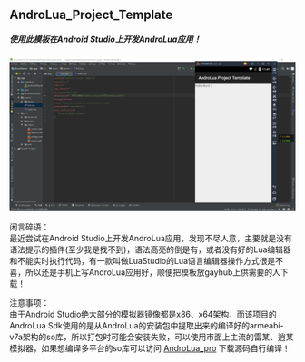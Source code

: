 ## AndroLua_Project_Template

##### 使用此模板在Android Studio上开发AndroLua应用！


![截图](/screenshot.png)


闲言碎语：<br/>
最近尝试在Android Studio上开发AndroLua应用，发现不尽人意，主要就是没有语法提示的插件(至少我是找不到)，语法高亮的倒是有，或者没有好的Lua编辑器和不能实时执行代码，有一款叫做LuaStudio的Lua语言编辑器操作方式很是不喜，所以还是手机上写AndroLua应用好，顺便把模板放gayhub上供需要的人下载！


注意事项：<br/>
由于Android Studio绝大部分的模拟器镜像都是x86、x64架构，而该项目的AndroLua Sdk使用的是从AndroLua的安装包中提取出来的编译好的armeabi-v7a架构的so库，所以打包时可能会安装失败，可以使用市面上主流的雷某、逍某模拟器，如果想编译多平台的so库可以访问 [AndroLua_pro](https://github.com/nirenr/AndroLua_pro) 下载源码自行编译！
